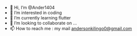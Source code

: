 - 👋 Hi, I’m @Ander1404
- 👀 I’m interested in coding
- 🌱 I’m currently learning flutter
- 💞️ I’m looking to collaborate on ...
- 📫 How to reach me : my mail andersonkilingo0@gmail.com

<!---
Ander1404/Ander1404 is a ✨ special ✨ repository because its `README.md` (this file) appears on your GitHub profile.
You can click the Preview link to take a look at your changes.
--->
